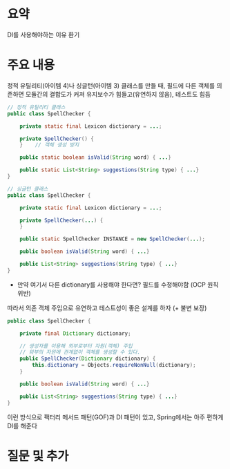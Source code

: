# 요약

DI를 사용해야하는 이유 환기

# 주요 내용

정적 유틸리티(아이템 4)나 싱글턴(아이템 3) 클래스를 만들 때, 필드에 다른 객체를 의존하면 모듈간의 결합도가 커져 유지보수가 힘들고(유연하지 않음), 테스트도 힘듬

```java
// 정적 유틸리티 클래스
public class SpellChecker {

    private static final Lexicon dictionary = ...;

    private SpellChecker() {
    }    // 객체 생성 방지

    public static boolean isValid(String word) { ...}

    public static List<String> suggestions(String type) { ...}
}
```

```java
// 싱글턴 클래스
public class SpellChecker {

    private static final Lexicon dictionary = ...;

    private SpellChecker(...) {
    }

    public static SpellChecker INSTANCE = new SpellChecker(...);

    public boolean isValid(String word) { ...}

    public List<String> suggestions(String type) { ...}
}
```

- 만약 여기서 다른 dictionary를 사용해야 한다면? 필드를 수정해야함 (OCP 원칙 위반)

따라서 의존 객체 주입으로 유연하고 테스트성이 좋은 설계를 하자 (+ 불변 보장)

```java
public class SpellChecker {

    private final Dictionary dictionary;

    // 생성자를 이용해 외부로부터 자원(객체) 주입
    // 외부의 자원에 관계없이 객체를 생성할 수 있다.
    public SpellChecker(Dictionary dictionary) {
        this.dictionary = Objects.requireNonNull(dictionary);
    }

    public boolean isValid(String word) { ...}

    public List<String> suggestions(String type) { ...}
}
```

이런 방식으로 팩터리 메서드 패턴(GOF)과 DI 패턴이 있고, Spring에서는 아주 편하게 DI를 해준다

# 질문 및 추가